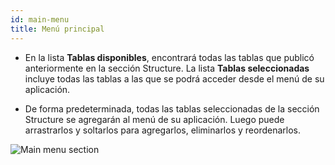 ```yaml
---
id: main-menu
title: Menú principal
---
```


* En la lista **Tablas disponibles**, encontrará todas las tablas que publicó anteriormente en la sección Structure. La lista **Tablas seleccionadas** incluye todas las tablas a las que se podrá acceder desde el menú de su aplicación.

* De forma predeterminada, todas las tablas seleccionadas de la sección Structure se agregarán al menú de su aplicación. Luego puede arrastrarlos y soltarlos para agregarlos, eliminarlos y reordenarlos.

![Main menu section](assets/en/project-editor/Main-menu-section-4D-for-iOS.png)
